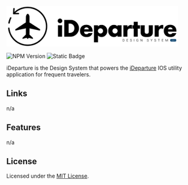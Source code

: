 <img src="./_assets/png/original.png" alt="iDeparture | Design System v.3.0.1" width="450"/>   
  
![NPM Version](https://img.shields.io/npm/v/npm)
![Static Badge](https://img.shields.io/badge/Documentation-%20v.1.0.1-blue?link=https%3A%2F%2Fgithub.com%2Felwoodberry3%2Fideparture)

iDeparture is the Design System that powers the [iDeparture](#) IOS utility application for frequent travelers.  
  
## Links  
n/a  
  
## Features  
n/a  
  
## License  
Licensed under the [MIT License](#).  